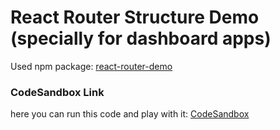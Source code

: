 # React Router Structure Demo (specially for dashboard apps)
 
Used npm package: [react-router-demo](https://www.npmjs.com/package/react-router-dom)

### CodeSandbox Link

here you can run this code and play with it: [CodeSandbox](https://codesandbox.io/s/react-dashboard-router-demo-5brxo)
